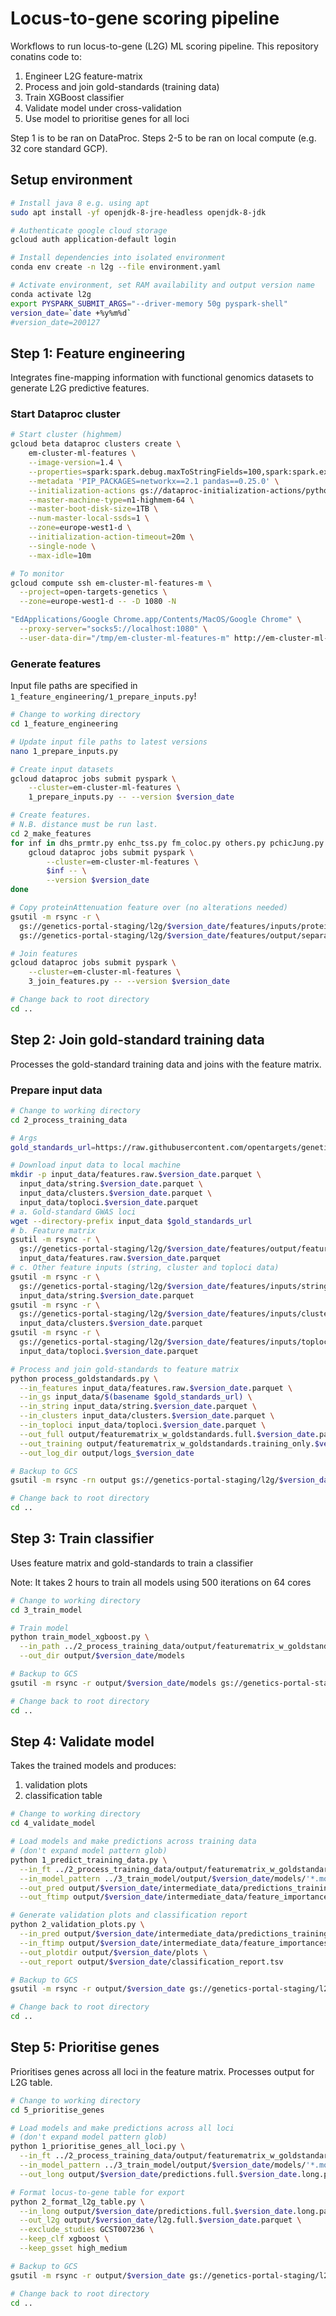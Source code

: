 # Locus-to-gene scoring pipeline

Workflows to run locus-to-gene (L2G) ML scoring pipeline. This repository conatins code to:

1. Engineer L2G feature-matrix
2. Process and join gold-standards (training data)
3. Train XGBoost classifier
4. Validate model under cross-validation
5. Use model to prioritise genes for all loci

Step 1 is to be ran on DataProc. Steps 2-5 to be ran on local compute (e.g. 32 core standard GCP).

## Setup environment

```bash
# Install java 8 e.g. using apt
sudo apt install -yf openjdk-8-jre-headless openjdk-8-jdk

# Authenticate google cloud storage
gcloud auth application-default login

# Install dependencies into isolated environment
conda env create -n l2g --file environment.yaml

# Activate environment, set RAM availability and output version name
conda activate l2g
export PYSPARK_SUBMIT_ARGS="--driver-memory 50g pyspark-shell"
version_date=`date +%y%m%d`
#version_date=200127
```

## Step 1: Feature engineering

Integrates fine-mapping information with functional genomics datasets to generate L2G predictive features.

### Start Dataproc cluster

```bash
# Start cluster (highmem)
gcloud beta dataproc clusters create \
    em-cluster-ml-features \
    --image-version=1.4 \
    --properties=spark:spark.debug.maxToStringFields=100,spark:spark.executor.cores=63,spark:spark.executor.instances=1 \
    --metadata 'PIP_PACKAGES=networkx==2.1 pandas==0.25.0' \
    --initialization-actions gs://dataproc-initialization-actions/python/pip-install.sh \
    --master-machine-type=n1-highmem-64 \
    --master-boot-disk-size=1TB \
    --num-master-local-ssds=1 \
    --zone=europe-west1-d \
    --initialization-action-timeout=20m \
    --single-node \
    --max-idle=10m

# To monitor
gcloud compute ssh em-cluster-ml-features-m \
  --project=open-targets-genetics \
  --zone=europe-west1-d -- -D 1080 -N

"EdApplications/Google Chrome.app/Contents/MacOS/Google Chrome" \
  --proxy-server="socks5://localhost:1080" \
  --user-data-dir="/tmp/em-cluster-ml-features-m" http://em-cluster-ml-features-m:8088
```

### Generate features

Input file paths are specified in `1_feature_engineering/1_prepare_inputs.py`!

```bash
# Change to working directory
cd 1_feature_engineering

# Update input file paths to latest versions
nano 1_prepare_inputs.py

# Create input datasets
gcloud dataproc jobs submit pyspark \
    --cluster=em-cluster-ml-features \
    1_prepare_inputs.py -- --version $version_date

# Create features.
# N.B. distance must be run last.
cd 2_make_features
for inf in dhs_prmtr.py enhc_tss.py fm_coloc.py others.py pchicJung.py pics_coloc.py polyphen.py vep.py distance.py; do
    gcloud dataproc jobs submit pyspark \
        --cluster=em-cluster-ml-features \
        $inf -- \
        --version $version_date
done

# Copy proteinAttenuation feature over (no alterations needed)
gsutil -m rsync -r \
  gs://genetics-portal-staging/l2g/$version_date/features/inputs/proteinAttenuation.parquet \
  gs://genetics-portal-staging/l2g/$version_date/features/output/separate/proteinAttenuation.parquet

# Join features
gcloud dataproc jobs submit pyspark \
    --cluster=em-cluster-ml-features \
    3_join_features.py -- --version $version_date

# Change back to root directory
cd ..
```

## Step 2: Join gold-standard training data

Processes the gold-standard training data and joins with the feature matrix.

### Prepare input data

```bash
# Change to working directory
cd 2_process_training_data

# Args
gold_standards_url=https://raw.githubusercontent.com/opentargets/genetics-gold-standards/master/gold_standards/processed/gwas_gold_standards.191108.jsonl

# Download input data to local machine
mkdir -p input_data/features.raw.$version_date.parquet \
  input_data/string.$version_date.parquet \
  input_data/clusters.$version_date.parquet \
  input_data/toploci.$version_date.parquet
# a. Gold-standard GWAS loci
wget --directory-prefix input_data $gold_standards_url
# b. Feature matrix
gsutil -m rsync -r \
  gs://genetics-portal-staging/l2g/$version_date/features/output/features.raw.$version_date.parquet \
  input_data/features.raw.$version_date.parquet
# c. Other feature inputs (string, cluster and toploci data)
gsutil -m rsync -r \
  gs://genetics-portal-staging/l2g/$version_date/features/inputs/string.parquet \
  input_data/string.$version_date.parquet
gsutil -m rsync -r \
  gs://genetics-portal-staging/l2g/$version_date/features/inputs/clusters.parquet \
  input_data/clusters.$version_date.parquet
gsutil -m rsync -r \
  gs://genetics-portal-staging/l2g/$version_date/features/inputs/toploci.parquet \
  input_data/toploci.$version_date.parquet

# Process and join gold-standards to feature matrix
python process_goldstandards.py \
  --in_features input_data/features.raw.$version_date.parquet \
  --in_gs input_data/$(basename $gold_standards_url) \
  --in_string input_data/string.$version_date.parquet \
  --in_clusters input_data/clusters.$version_date.parquet \
  --in_toploci input_data/toploci.$version_date.parquet \
  --out_full output/featurematrix_w_goldstandards.full.$version_date.parquet \
  --out_training output/featurematrix_w_goldstandards.training_only.$version_date.parquet \
  --out_log_dir output/logs_$version_date

# Backup to GCS
gsutil -m rsync -rn output gs://genetics-portal-staging/l2g/$version_date/gold_standards/

# Change back to root directory
cd ..
```

## Step 3: Train classifier

Uses feature matrix and gold-standards to train a classifier

Note: It takes 2 hours to train all models using 500 iterations on 64 cores

```bash
# Change to working directory
cd 3_train_model

# Train model 
python train_model_xgboost.py \
  --in_path ../2_process_training_data/output/featurematrix_w_goldstandards.training_only.$version_date.parquet \
  --out_dir output/$version_date/models

# Backup to GCS
gsutil -m rsync -r output/$version_date/models gs://genetics-portal-staging/l2g/$version_date/models/

# Change back to root directory
cd ..
```

## Step 4: Validate model

Takes the trained models and produces:

1. validation plots
2. classification table

```bash
# Change to working directory
cd 4_validate_model

# Load models and make predictions across training data
# (don't expand model pattern glob)
python 1_predict_training_data.py \
  --in_ft ../2_process_training_data/output/featurematrix_w_goldstandards.training_only.$version_date.parquet \
  --in_model_pattern ../3_train_model/output/$version_date/models/'*.model.joblib.gz' \
  --out_pred output/$version_date/intermediate_data/predictions_trainingonly.parquet \
  --out_ftimp output/$version_date/intermediate_data/feature_importances.json

# Generate validation plots and classification report
python 2_validation_plots.py \
  --in_pred output/$version_date/intermediate_data/predictions_trainingonly.parquet \
  --in_ftimp output/$version_date/intermediate_data/feature_importances.json \
  --out_plotdir output/$version_date/plots \
  --out_report output/$version_date/classification_report.tsv

# Backup to GCS
gsutil -m rsync -r output/$version_date gs://genetics-portal-staging/l2g/$version_date/validation/

# Change back to root directory
cd ..
```

## Step 5: Prioritise genes

Prioritises genes across all loci in the feature matrix. Processes output for L2G table.

```bash
# Change to working directory
cd 5_prioritise_genes

# Load models and make predictions across all loci
# (don't expand model pattern glob)
python 1_prioritise_genes_all_loci.py \
  --in_ft ../2_process_training_data/output/featurematrix_w_goldstandards.full.$version_date.parquet \
  --in_model_pattern ../3_train_model/output/$version_date/models/'*.model.joblib.gz' \
  --out_long output/$version_date/predictions.full.$version_date.long.parquet

# Format locus-to-gene table for export
python 2_format_l2g_table.py \
  --in_long output/$version_date/predictions.full.$version_date.long.parquet \
  --out_l2g output/$version_date/l2g.full.$version_date.parquet \
  --exclude_studies GCST007236 \
  --keep_clf xgboost \
  --keep_gsset high_medium

# Backup to GCS
gsutil -m rsync -r output/$version_date gs://genetics-portal-staging/l2g/$version_date/predictions/

# Change back to root directory
cd ..
```